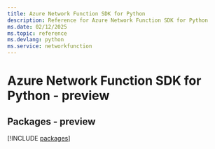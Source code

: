 ```yaml
---
title: Azure Network Function SDK for Python
description: Reference for Azure Network Function SDK for Python
ms.date: 02/12/2025
ms.topic: reference
ms.devlang: python
ms.service: networkfunction
---
```

# Azure Network Function SDK for Python - preview
## Packages - preview
[!INCLUDE [packages](network-function-index.md)]